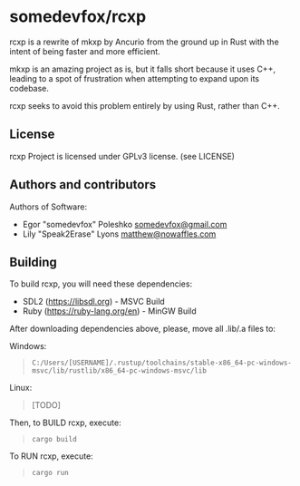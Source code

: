 # somedevfox/rcxp
rcxp is a rewrite of mkxp by Ancurio from the ground up in Rust with the intent of being faster and more efficient.

mkxp is an amazing project as is, but it falls short because it uses C++, leading to a spot of frustration when attempting to expand upon its codebase.

rcxp seeks to avoid this problem entirely by using Rust, rather than C++.

## License
rcxp Project is licensed under GPLv3 license. (see LICENSE)

## Authors and contributors
Authors of Software:
 - Egor "somedevfox" Poleshko <somedevfox@gmail.com>
 - Lily "Speak2Erase" Lyons <matthew@nowaffles.com>

## Building
To build rcxp, you will need these dependencies:
 - SDL2 (https://libsdl.org) - MSVC Build
 - Ruby (https://ruby-lang.org/en) - MinGW Build

After downloading dependencies above, please, move all .lib/.a files to:

Windows:
> `C:/Users/[USERNAME]/.rustup/toolchains/stable-x86_64-pc-windows-msvc/lib/rustlib/x86_64-pc-windows-msvc/lib`

Linux:
> [TODO]

Then, to BUILD rcxp, execute:
> `cargo build`

To RUN rcxp, execute:
> `cargo run`
